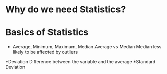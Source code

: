 # Why do we need Statistics?

# Basics of Statistics
* Average, Minimum, Maximum, Median
Average vs Median 
Median less likely to be affected by outliers

*Deviation
Difference between the variable and the average
*Standard Deviation


